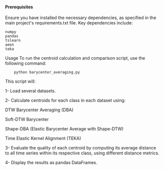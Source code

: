 #### Prerequisites

Ensure you have installed the necessary dependencies, as specified in the main project's requirements.txt file. Key dependencies include:

    numpy
    pandas
    tslearn
    aeon
    teka

Usage
To run the centroid calculation and comparison script, use the following command:

        python barycenter_averaging.py

This script will:

 1- Load several datasets.
 
 2- Calculate centroids for each class in each dataset using:
 
 DTW Barycenter Averaging (DBA)
 
 Soft-DTW Barycenter
 
 Shape-DBA (Elastic Barycenter Average with Shape-DTW)
 
 Time Elastic Kernel Alignment (TEKA)
         
 3- Evaluate the quality of each centroid by computing its average distance to all time series within its respective class, using different distance metrics.
 
 4- Display the results as pandas DataFrames.
                    
